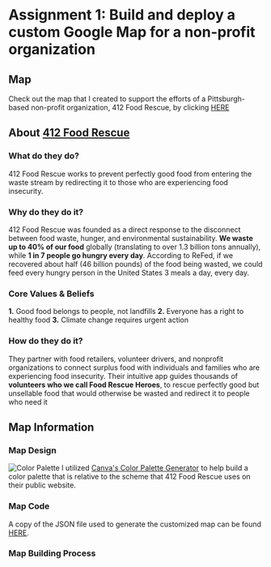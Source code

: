 # Assignment 1: Build and deploy a custom Google Map for a non-profit organization
## Map
Check out the map that I created to support the efforts of a Pittsburgh-based non-profit organization, 412 Food Rescue, by clicking [HERE](https://addak1nthomas.github.io/addakint-gis/412FRMap.html)

## About [412 Food Rescue](https://412foodrescue.org/get-started/)
### What do they do?
412 Food Rescue works to prevent perfectly good food from entering the waste stream by redirecting it to those who are experiencing food insecurity.

### Why do they do it? 
412 Food Rescue was founded as a direct response to the disconnect between food waste, hunger, and environmental sustainability. **We waste up to 40% of our food** globally (translating to over 1.3 billion tons annually), while **1 in 7 people go hungry every day**. According to ReFed, if we recovered about half (46 billion pounds) of the food being wasted, we could feed every hungry person in the United States 3 meals a day, every day.

### Core Values & Beliefs
**1.** Good food belongs to people, not landfills
**2.** Everyone has a right to healthy food
**3.** Climate change requires urgent action

### How do they do it?
They partner with food retailers, volunteer drivers, and nonprofit organizations to connect surplus food with individuals and families who are experiencing food insecurity. Their intuitive app guides thousands of **volunteers who we call Food Rescue Heroes**, to rescue perfectly good but unsellable food that would otherwise be wasted and redirect it to people who need it

## Map Information
### Map Design
![Color Palette](https://addak1nthomas.github.io/addakint-gis/412frcolorpalette.jpg)
I utilized [Canva's Color Palette Generator](https://www.canva.com/colors/color-palette-generator/) to help build a color palette that is relative to the scheme that 412 Food Rescue uses on their public website.

### Map Code
A copy of the JSON file used to generate the customized map can be found [HERE](https://addak1nthomas.github.io/addakint-gis/412FoodRescueMap.json).

### Map Building Process
